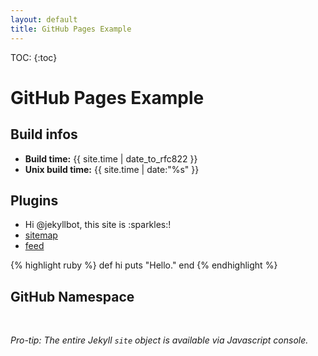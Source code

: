 ```yaml
---
layout: default
title: GitHub Pages Example
---
```


TOC:
{:toc}

# GitHub Pages Example

## Build infos

<ul>
  <li><strong>Build time:</strong> {{ site.time | date_to_rfc822 }}</li>
  <li><strong>Unix build time:</strong> {{ site.time | date:"%s" }}</li>
</ul>

<h2 id="plugins">Plugins</h2>

<ul>
  <li>Hi @jekyllbot, this site is :sparkles:!</li>
  <li><a href="sitemap.xml">sitemap</a></li>
  <li><a href="feed.xml">feed</a></li>
</ul>

{% highlight ruby %}
def hi
  puts "Hello."
end
{% endhighlight %}

<h2 id="github-namespace">GitHub Namespace</h2>

<div id="output">&nbsp;</div>

<p><em>Pro-tip: The entire Jekyll <code>site</code> object is available via Javascript console.</em></p>

<script type="text/javascript" src="assets/renderjson.js"></script>
<script>var site = {"github": {{ site.github | jsonify }}};</script>
<script src="assets/behaviour.js"></script>
